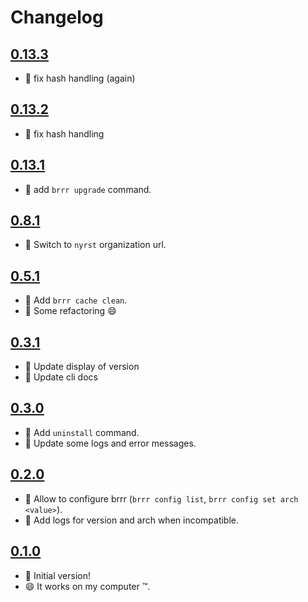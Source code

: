 # Changelog

## [0.13.3](https://github.com/SiegfriedEhret/brrr/releases/tag/v0.13.3)

- :bug: fix hash handling (again)

## [0.13.2](https://github.com/SiegfriedEhret/brrr/releases/tag/v0.13.2)

- :bug: fix hash handling

## [0.13.1](https://github.com/SiegfriedEhret/brrr/releases/tag/v0.13.1)

- :gift: add `brrr upgrade` command.

## [0.8.1](https://github.com/SiegfriedEhret/brrr/releases/tag/v0.8.1)

- :truck: Switch to `nyrst` organization url.

## [0.5.1](https://github.com/SiegfriedEhret/brrr/releases/tag/v0.5.1)

- :gift: Add `brrr cache clean`.
- :wrench: Some refactoring :smile:

## [0.3.1](https://github.com/SiegfriedEhret/brrr/releases/tag/v0.3.1)

- :art: Update display of version
- :memo: Update cli docs

## [0.3.0](https://github.com/SiegfriedEhret/brrr/releases/tag/v0.3.0)

- :gift: Add `uninstall` command.
- :art: Update some logs and error messages.

## [0.2.0](https://github.com/SiegfriedEhret/brrr/releases/tag/v0.2.0)

- :gift: Allow to configure brrr (`brrr config list`, `brrr config set arch <value>`).
- :memo: Add logs for version and arch when incompatible.

## [0.1.0](https://github.com/SiegfriedEhret/brrr/releases/tag/v0.1.0)

- :rocket: Initial version!
- :smile: It works on my computer :tm:.